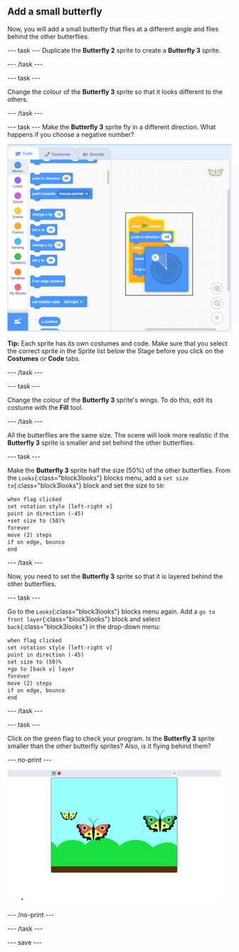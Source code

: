 ## Add a small butterfly
Now, you will add a small butterfly that flies at a different angle and flies behind the other butterflies.

--- task ---
Duplicate the **Butterfly 2** sprite to create a **Butterfly 3** sprite. 

--- /task ---

--- task ---

Change the colour of the **Butterfly 3** sprite so that it looks different to the others. 

--- /task ---

--- task ---
Make the **Butterfly 3** sprite fly in a different direction. What happens if you choose a negative number?

![Butterfly 3](images/butterfly-3-example.png)

**Tip:** Each sprite has its own costumes and code. Make sure that you select the correct sprite in the Sprite list below the Stage before you click on the **Costumes** or **Code** tabs. 

--- /task ---

--- task ---

Change the colour of the **Butterfly 3** sprite's wings. To do this, edit its costume with the **Fill** tool.

--- /task ---

All the butterflies are the same size. The scene will look more realistic if the **Butterfly 3** sprite is smaller and set behind the other butterflies.

--- task ---

Make the **Butterfly 3** sprite half the size (50%) of the other butterflies. From the `Looks`{:class="block3looks"} blocks menu, add a `set size to`{:class="block3looks"} block and set the size to `50`:

```blocks3
when flag clicked
set rotation style [left-right v]
point in direction (-45)
+set size to (50)%
forever
move (2) steps
if on edge, bounce
end
```
--- /task ---

Now, you need to set the **Butterfly 3** sprite so that it is layered behind the other butterflies. 

--- task ---

Go to the `Looks`{:class="block3looks"} blocks menu again. Add a `go to front layer`{:class="block3looks"} block and select `back`{:class="block3looks"} in the drop-down menu:

```blocks3
when flag clicked
set rotation style [left-right v]
point in direction (-45)
set size to (50)%
+go to [back v] layer
forever
move (2) steps
if on edge, bounce
end
```
--- /task ---

--- task ---

Click on the green flag to check your program. Is the **Butterfly 3** sprite smaller than the other butterfly sprites? Also, is it flying behind them?

--- no-print ---

![Butterfly 3](images/butterfly-small-step4.gif)

--- /no-print ---

--- /task ---

--- save ---
